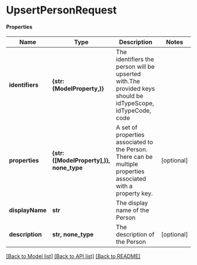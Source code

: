# UpsertPersonRequest

#### Properties
Name | Type | Description | Notes
------------ | ------------- | ------------- | -------------
**identifiers** | **{str: (ModelProperty,)}** | The identifiers the person will be upserted with.The provided keys should be idTypeScope, idTypeCode, code | 
**properties** | **{str: ([ModelProperty],)}, none_type** | A set of properties associated to the Person. There can be multiple properties associated with a property key. | [optional] 
**displayName** | **str** | The display name of the Person | 
**description** | **str, none_type** | The description of the Person | [optional] 

[[Back to Model list]](../README.md#documentation-for-models) [[Back to API list]](../README.md#documentation-for-api-endpoints) [[Back to README]](../README.md)

